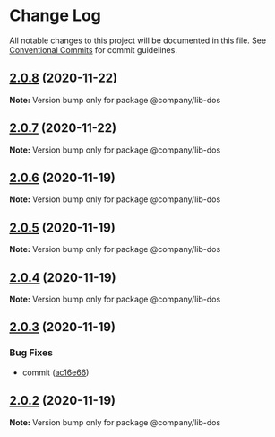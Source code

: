 # Change Log

All notable changes to this project will be documented in this file.
See [Conventional Commits](https://conventionalcommits.org) for commit guidelines.

## [2.0.8](https://github.com/thibault-jacquet/yarn-monorepo/compare/@company/lib-dos@2.0.6...@company/lib-dos@2.0.8) (2020-11-22)

**Note:** Version bump only for package @company/lib-dos





## [2.0.7](https://github.com/thibault-jacquet/yarn-monorepo/compare/@company/lib-dos@2.0.6...@company/lib-dos@2.0.7) (2020-11-22)

**Note:** Version bump only for package @company/lib-dos





## [2.0.6](https://github.com/thibault-jacquet/yarn-monorepo/compare/@company/lib-dos@2.0.5...@company/lib-dos@2.0.6) (2020-11-19)

**Note:** Version bump only for package @company/lib-dos





## [2.0.5](https://github.com/thibault-jacquet/yarn-monorepo/compare/@company/lib-dos@2.0.4...@company/lib-dos@2.0.5) (2020-11-19)

**Note:** Version bump only for package @company/lib-dos





## [2.0.4](https://github.com/thibault-jacquet/yarn-monorepo/compare/@company/lib-dos@2.0.3...@company/lib-dos@2.0.4) (2020-11-19)

**Note:** Version bump only for package @company/lib-dos





## [2.0.3](https://github.com/thibault-jacquet/yarn-monorepo/compare/@company/lib-dos@2.0.2...@company/lib-dos@2.0.3) (2020-11-19)


### Bug Fixes

* commit ([ac16e66](https://github.com/thibault-jacquet/yarn-monorepo/commit/ac16e66e02da51a82e9031eecf2350dbd9f2eea2))





## [2.0.2](https://github.com/thibault-jacquet/yarn-monorepo/compare/@company/lib-dos@2.0.1...@company/lib-dos@2.0.2) (2020-11-19)

**Note:** Version bump only for package @company/lib-dos
